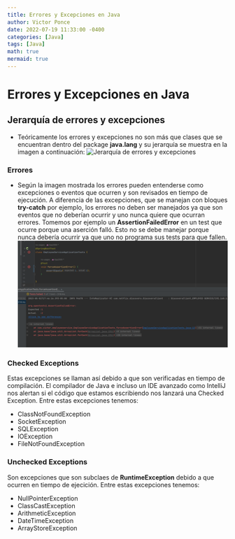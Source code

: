 ```yaml
---
title: Errores y Excepciones en Java
author: Victor Ponce
date: 2022-07-19 11:33:00 -0400
categories: [Java]
tags: [Java]
math: true
mermaid: true
---
```


# Errores y Excepciones en Java

## Jerarquía de errores y excepciones

- Teóricamente los errores y excepciones no son más que clases que se encuentran dentro del package **java.lang** y su jerarquía se muestra en la imagen a continuación:
  ![Jerarquía de errores y excepciones](https://www.buscaminegocio.com/img/excepciones-capturar.png)

### Errores

- Según la imagen mostrada los errores pueden entenderse como excepciones o eventos que ocurren y son revisados en tiempo de ejecución. A diferencia de las excepciones, que se manejan con bloques **try-catch** por ejemplo, los errores no deben ser manejados ya que son eventos que no deberían ocurrir y uno nunca quiere que ocurran errores. Tomemos por ejemplo un **AssertionFailedError** en un test que ocurre porque una aserción falló. Esto no se debe manejar porque nunca debería ocurrir ya que uno no programa sus tests para que fallen.
  ![AssertionFailedError](/assets/img/assertion_failed_error.png)

### Checked Exceptions

Estas excepciones se llaman así debido a que son verificadas en tiempo de compilación. El compilador de Java e incluso un IDE avanzado como IntelliJ nos alertan si el código que estamos escribiendo nos lanzará una Checked Exception. Entre estas excepciones tenemos:

- ClassNotFoundException
- SocketException
- SQLException
- IOException
- FileNotFoundException

### Unchecked Exceptions

Son excepciones que son subclaes de **RuntimeException** debido a que ocurren en tiempo de ejecición. Entre estas excepciones tenemos:

- NullPointerException
- ClassCastException
- ArithmeticException
- DateTimeException
- ArrayStoreException
